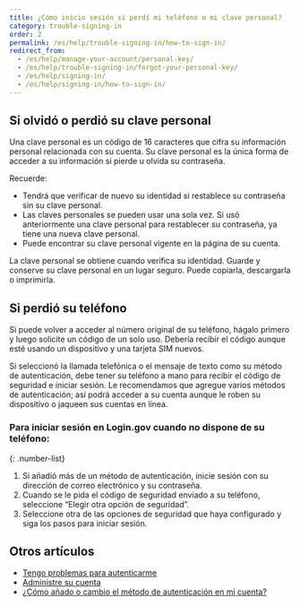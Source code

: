 ```yaml
---
title: ¿Cómo inicio sesión si perdí mi teléfono o mi clave personal?
category: trouble-signing-in
order: 2
permalink: /es/help/trouble-signing-in/how-to-sign-in/
redirect_from:
  - /es/help/manage-your-account/personal-key/
  - /es/help/trouble-signing-in/forgot-your-personal-key/
  - /es/help/signing-in/
  - /es/help/signing-in/how-to-sign-in/
---
```


## Si olvidó o perdió su clave personal

Una clave personal es un código de 16 caracteres que cifra su información personal relacionada con su cuenta. Su clave personal es la única forma de acceder a su información si pierde u olvida su contraseña.

Recuerde:

- Tendrá que verificar de nuevo su identidad si restablece su contraseña sin su clave personal.
- Las claves personales se pueden usar una sola vez. Si usó anteriormente una clave personal para restablecer su contraseña, ya tiene una nueva clave personal.
- Puede encontrar su clave personal vigente en la página de su cuenta.

La clave personal se obtiene cuando verifica su identidad. Guarde y conserve su clave personal en un lugar seguro. Puede copiarla, descargarla o imprimirla.

## Si perdió su teléfono

Si puede volver a acceder al número original de su teléfono, hágalo primero y luego solicite un código de un solo uso. Debería recibir el código aunque esté usando un dispositivo y una tarjeta SIM nuevos.

Si seleccionó la llamada telefónica o el mensaje de texto como su método de autenticación, debe tener su teléfono a mano para recibir el código de seguridad e iniciar sesión. Le recomendamos que agregue varios métodos de autenticación; así podrá acceder a su cuenta aunque le roben su dispositivo o jaqueen sus cuentas en línea.

### Para iniciar sesión en Login.gov cuando no dispone de su teléfono:

{: .number-list}

1. Si añadió más de un método de autenticación, inicie sesión con su dirección de correo electrónico y su contraseña.
1. Cuando se le pida el código de seguridad enviado a su teléfono, seleccione “Elegir otra opción de seguridad”.
1. Seleccione otra de las opciones de seguridad que haya configurado y siga los pasos para iniciar sesión.

## Otros artículos

* [Tengo problemas para autenticarme](/es/help/trouble-signing-in/issues-with-authentication-methods/)
* [Administre su cuenta](/es/help/manage-your-account/overview/)
* [¿Cómo añado o cambio el método de autenticación en mi cuenta?](/es/help/manage-your-account/add-or-change-your-authentication-method/)
